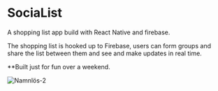 # SociaList
A shopping list app build with React Native and firebase.

The shopping list is hooked up to Firebase, users can form groups and share the list between them and see and make updates in real time.

**Built just for fun over a weekend.

![Namnlös-2](https://github.com/Erik-Johansson-Barlund/SociaList/assets/72651824/e596cb42-fcf9-435c-aaa4-ce3fbc963766)
